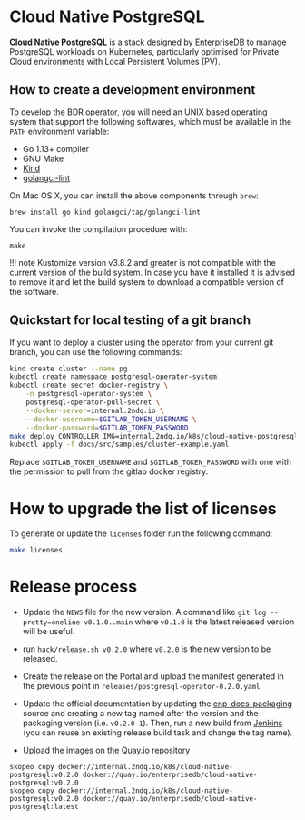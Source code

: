 # Cloud Native PostgreSQL

**Cloud Native PostgreSQL** is a stack designed by
[EnterpriseDB](https://www.enterprisedb.com) to manage PostgreSQL
workloads on Kubernetes, particularly optimised for Private Cloud environments
with Local Persistent Volumes (PV).

## How to create a development environment

To develop the BDR operator, you will need an UNIX based operating system that
support the following softwares, which must be available in the `PATH`
environment variable:

- Go 1.13+ compiler
- GNU Make
- [Kind](https://kind.sigs.k8s.io/)
- [golangci-lint](https://github.com/golangci/golangci-lint)

On Mac OS X, you can install the above components through `brew`:

    brew install go kind golangci/tap/golangci-lint

You can invoke the compilation procedure with:

    make

!!! note
    Kustomize version v3.8.2 and greater is not compatible with the current version
    of the build system. In case you have it installed it is advised to remove it
    and let the build system to download a compatible version of the software.

## Quickstart for local testing of a git branch

If you want to deploy a cluster using the operator from your current git branch,
you can use the following commands:

```bash
kind create cluster --name pg
kubectl create namespace postgresql-operator-system
kubectl create secret docker-registry \
    -n postgresql-operator-system \
    postgresql-operator-pull-secret \
    --docker-server=internal.2ndq.io \
    --docker-username=$GITLAB_TOKEN_USERNAME \
    --docker-password=$GITLAB_TOKEN_PASSWORD
make deploy CONTROLLER_IMG=internal.2ndq.io/k8s/cloud-native-postgresql:$(git symbolic-ref --short HEAD | tr / _)
kubectl apply -f docs/src/samples/cluster-example.yaml
```

Replace `$GITLAB_TOKEN_USERNAME` and `$GITLAB_TOKEN_PASSWORD` with one with the permission to pull
from the gitlab docker registry.

# How to upgrade the list of licenses

To generate or update the `licenses` folder run the following command:

```bash
make licenses
```

# Release process

* Update the `NEWS` file for the new version. A command like
  `git log --pretty=oneline v0.1.0..main` where `v0.1.0`
  is the latest released version will be useful.

* run `hack/release.sh v0.2.0` where `v0.2.0`
  is the new version to be released.

* Create the release on the Portal and upload the manifest generated in
  the previous point in `releases/postgresql-operator-0.2.0.yaml`

* Update the official documentation by updating the
  [cnp-docs-packaging](ssh://git@git.2ndquadrant.com/it/ci/packaging/cnp-docs-packaging.git)
  source and creating a new tag named after the version and the packaging version
  (i.e. `v0.2.0-1`). Then, run a new build from
  [Jenkins](https://ci.2ndquadrant.com/jenkins/job/cloud-native-postgresql-docs/job/cloud-native-postgresql-docs/)
  (you can reuse an existing release build task and change the tag name).

* Upload the images on the Quay.io repository

```
skopeo copy docker://internal.2ndq.io/k8s/cloud-native-postgresql:v0.2.0 docker://quay.io/enterprisedb/cloud-native-postgresql:v0.2.0
skopeo copy docker://internal.2ndq.io/k8s/cloud-native-postgresql:v0.2.0 docker://quay.io/enterprisedb/cloud-native-postgresql:latest
```
